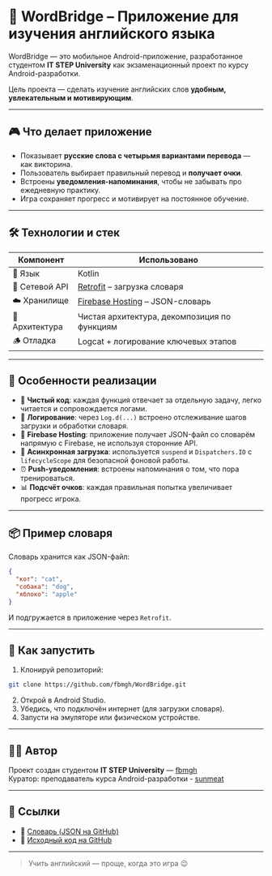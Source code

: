 # 📘 WordBridge – Приложение для изучения английского языка

WordBridge — это мобильное Android-приложение, разработанное студентом **IT STEP University** как экзаменационный проект по курсу Android-разработки.

Цель проекта — сделать изучение английских слов **удобным, увлекательным и мотивирующим**.

---

## 🎮 Что делает приложение

- Показывает **русские слова с четырьмя вариантами перевода** — как викторина.
- Пользователь выбирает правильный перевод и **получает очки**.
- Встроены **уведомления-напоминания**, чтобы не забывать про ежедневную практику.
- Игра сохраняет прогресс и мотивирует на постоянное обучение.

---

## 🛠 Технологии и стек

| Компонент        | Использовано                                  |
|------------------|-----------------------------------------------|
| 📱 Язык          | Kotlin                                         |
| 🔗 Сетевой API   | [Retrofit](https://square.github.io/retrofit/) – загрузка словаря |
| ☁️ Хранилище     | [Firebase Hosting](https://firebase.google.com/) – JSON-словарь |
| 🧠 Архитектура   | Чистая архитектура, декомпозиция по функциям |
| 🪵 Отладка       | Logcat + логирование ключевых этапов          |

---

## 🧩 Особенности реализации

- 📄 **Чистый код**: каждая функция отвечает за отдельную задачу, легко читается и сопровождается логами.
- 🧪 **Логирование**: через `Log.d(...)` встроено отслеживание шагов загрузки и обработки словаря.
- 📂 **Firebase Hosting**: приложение получает JSON-файл со словарём напрямую с Firebase, не используя сторонние API.
- 🔄 **Асинхронная загрузка**: используется `suspend` и `Dispatchers.IO` с `lifecycleScope` для безопасной фоновой работы.
- ⏰ **Push-уведомления**: встроены напоминания о том, что пора тренироваться.
- 📊 **Подсчёт очков**: каждая правильная попытка увеличивает прогресс игрока.

---

## 📦 Пример словаря

Словарь хранится как JSON-файл:

```json
{
  "кот": "cat",
  "собака": "dog",
  "яблоко": "apple"
}
```

И подгружается в приложение через `Retrofit`.

---

## 🚀 Как запустить

1. Клонируй репозиторий:

```bash
git clone https://github.com/fbmgh/WordBridge.git
```

2. Открой в Android Studio.
3. Убедись, что подключён интернет (для загрузки словаря).
4. Запусти на эмуляторе или физическом устройстве.

---

## 🧑‍🎓 Автор

Проект создан студентом **IT STEP University** — [fbmgh](https://github.com/fbmgh)  
Куратор: преподаватель курса Android-разработки - [sunmeat](https://github.com/sunmeat)

---

## 📎 Ссылки

- 🔗 [Словарь (JSON на GitHub)](https://github.com/fbmgh/Word-Bridge-Data/blob/main/dictionary.json)
- 📂 [Исходный код на GitHub](https://github.com/fbmgh/WordBridge)

---

> Учить английский — проще, когда это игра 😉
